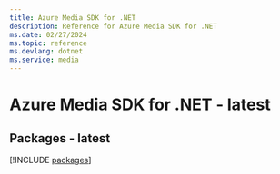 ```yaml
---
title: Azure Media SDK for .NET
description: Reference for Azure Media SDK for .NET
ms.date: 02/27/2024
ms.topic: reference
ms.devlang: dotnet
ms.service: media
---
```

# Azure Media SDK for .NET - latest
## Packages - latest
[!INCLUDE [packages](media-index.md)]